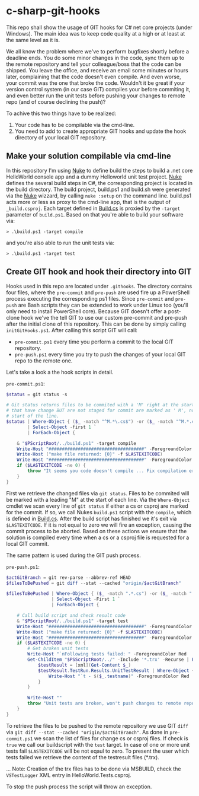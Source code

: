 # c-sharp-git-hooks

This repo shall show the usage of GIT hooks for C# net core projects (under Windows). The main idea was to keep code quality at a high or at least at the same level as it is.

We all know the problem where we've to perform bugfixes shortly before a deadline ends. You do some minor changes in the code, sync them up to the remote repository and tell your colleague/boss that the code can be shipped. You leave the office, and receive an email some minutes or hours later, complaining that the code doesn't even compile. And even worse, your commit was the one that broke the code. Wouldn't it be great if your version control system (in our case GIT) compiles your before commiting it, and even better run the unit tests before pushing your changes to remote repo (and of course declining the push)?

To achive this two things have to be realized:

1. Your code has to be compilable via the cmd-line.
2. You need to add to create appropriate GIT hooks and update the hook directory of your local GIT repository.

## Make your solution compilable via cmd-line

In this repository I'm using [Nuke](https://nuke.build) to define build the steps to build a .net core HelloWorld console app and a dummy Helloworld unit test project. [Nuke](https://nuke.build) defines the several build steps in C#, the corresponding project is located in the build directory. The build project, build.ps1 and build.sh were generated via the [Nuke](https://nuke.build) wizzard, by calling ```nuke :setup``` on the command line. build.ps1 acts more or less as proxy to the cmd-line app, that is the output of ```_build.csproj```. Each target defined in [Build.cs](https://github.com/moerwald/c-sharp-git-hooks/blob/feature/repo-description/build/Build.cs) is proxied by the ```-target``` parameter of ```build.ps1```. Based on that you're able to build your software via:

```
> .\build.ps1 -target compile
```

and you're also able to run the unit tests via:

```
> .\build.ps1 -target test
```

## Create GIT hook and hook their directory into GIT

Hooks used in this repo are located under ```.githooks```. The directory contains four files, where the ```pre-commit``` and ```pre-push``` are used fire up a PowerShell process executing the corresponding ps1 files. Since ```pre-commit``` and ```pre-push``` are Bash scripts they can be extended to work under Linux too (you'll only need to install PowerShell core). Because GIT doesn't offer a post-clone hook we've the tell GIT to use our custom pre-commit and pre-push after the initial clone of this repository. This can be done by simply calling ```initGitHooks.ps1```. After calling this script GIT will call:

* ```pre-commit.ps1``` every time you perform a commit to the local GIT repository.
* ```pre-push.ps1``` every time you try to push the changes of your local GIT repo to the remote one.

Let's take a look a the hook scripts in detail.

```pre-commit.ps1```:

```PowerShell
$status = git status -s

# Git status returns files to be commited with a 'M' right at the start of the line, files
# that have change BUT are not staged for commit are marked as ' M', notice the space at the
# start of the line.
$status | Where-Object { ($_ -match "^M.*\.cs$") -or ($_ -match "^M.*.csproj") } `
		| Select-Object -first 1 `
		| ForEach-Object {

	& "$PScriptRoot/../build.ps1" -target compile
	Write-Host "####################################" -ForegroundColor Magenta
	Write-Host ("make file returned: {0}" -f $LASTEXITCODE)
	Write-Host "####################################" -ForegroundColor Magenta
	if ($LASTEXITCODE -ne 0) {
		throw "It seems you code doesn't compile ... Fix compilation error(s) before commiting"
	}
}
```

First we retrieve the changed files via ```git status```. Files to be commited will be marked with a leading "M" at the start of each line. Via the ```Where-Object``` cmdlet we scan every line of ```git status``` if either a cs or csproj are marked for the commit. If so, we call Nukes ```build.ps1``` script with the ```compile```, which is defined in [Build.cs](https://github.com/moerwald/c-sharp-git-hooks/blob/feature/repo-description/build/Build.cs). After the build script has finished we it's exit via `$LASTEXITCODE`. If it is not equal to zero we will fire an exception, causing the commit process to be aborted. Based on these actions we ensure that the solution is compiled every time when a cs or a csproj file is requested for a local GIT commit.

The same pattern is used during the GIT push process.


```pre-push.ps1```:

```PowerShell
$actGitBranch = git rev-parse --abbrev-ref HEAD
$filesToBePushed = git diff --stat --cached "origin/$actGitBranch"

$filesToBePushed | Where-Object { ($_ -match ".*.cs") -or ($_ -match ".*.csproj") } `
				 | Select-Object -First 1 `
				 | ForEach-Object {

	# Call build script and check result code
	& "$PScriptRoot/../build.ps1" -target test
	Write-Host "####################################" -ForegroundColor Magenta
	Write-Host ("make file returned: {0}" -f $LASTEXITCODE)
	Write-Host "####################################" -ForegroundColor Magenta
	if ($LASTEXITCODE -ne 0) {
		# Get broken unit tests
		Write-Host "`nFollowing tests failed: " -ForegroundColor Red
		Get-ChildItem "$PSScriptRoot/../" -Include '*.trx' -Recurse | ForEach-Object {
			$testResult = [xml](Get-Content $_)
			$testResult.TestRun.Results.UnitTestResult | Where-Object { $_.outcome -eq "Failed" } | ForEach-Object {
				Write-Host "`t - $($_.testname)" -ForegroundColor Red
			}
		}

		Write-Host ""
		throw "Unit tests are broken, won't push changes to remote repository"
	}
}
```

To retrieve the files to be pushed to the remote repository we use GIT `diff` via `git diff --stat --cached "origin/$actGitBranch"`. As done in `pre-commit.ps1` we scan the list of files for change cs or csproj files. If check is `true` we call our buildscript with the `test` target. In case of one or more unit tests fail `$LASTEXITCODE` will be not eqaul to zero. To present the user which tests failed we retrieve the content of the testresult files (*.trx).

... Note: Creation of the trx files has to be done via MSBUILD, check the `VSTestLogger` XML entry in HelloWorld.Tests.csproj.

To stop the push process the script will throw an exception.

